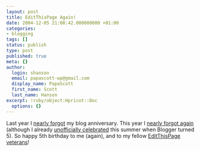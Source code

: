 ```yaml
---
layout: post
title: EditThisPage Again!
date: 2004-12-05 21:08:42.000000000 +01:00
categories:
- blogging
tags: []
status: publish
type: post
published: true
meta: {}
author:
  login: shanson
  email: papascott-wp@gmail.com
  display_name: PapaScott
  first_name: Scott
  last_name: Hanson
excerpt: !ruby/object:Hpricot::Doc
  options: {}
---
```

<p>Last year I <a href="http://www.papascott.de/archives/2003/12/05/">nearly forgot</a> my blog anniversary. This year I <a href="http://www.papascott.de/archives/1999/12/05/">nearly forgot again</a> (although I already <a href="http://www.papascott.de/archives/2004/08/24/happy-birthday-to-me/">unofficially celebrated</a> this summer when Blogger turned 5). So happy 5th birthday to me (again), and to my fellow <a href="http://rpc.bloglines.com/blogroll?html=1&id=papascott&folder=etp%20vets">EditThisPage veterans</a>!</p>
